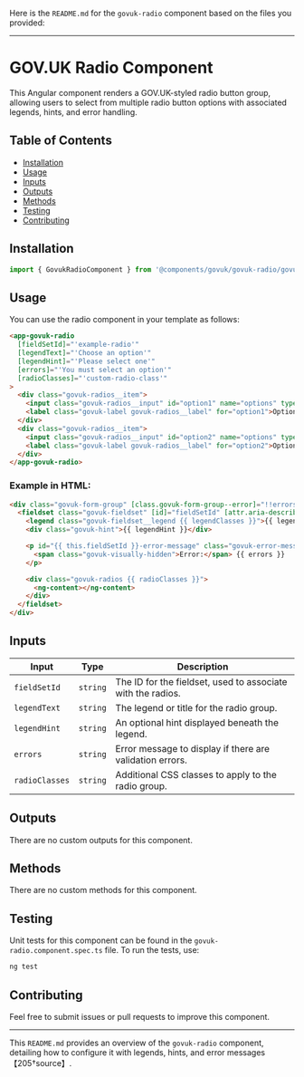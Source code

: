 Here is the `README.md` for the `govuk-radio` component based on the files you provided:

---

# GOV.UK Radio Component

This Angular component renders a GOV.UK-styled radio button group, allowing users to select from multiple radio button options with associated legends, hints, and error handling.

## Table of Contents

- [Installation](#installation)
- [Usage](#usage)
- [Inputs](#inputs)
- [Outputs](#outputs)
- [Methods](#methods)
- [Testing](#testing)
- [Contributing](#contributing)

## Installation

```typescript
import { GovukRadioComponent } from '@components/govuk/govuk-radio/govuk-radio.component';
```

## Usage

You can use the radio component in your template as follows:

```html
<app-govuk-radio
  [fieldSetId]="'example-radio'"
  [legendText]="'Choose an option'"
  [legendHint]="'Please select one'"
  [errors]="'You must select an option'"
  [radioClasses]="'custom-radio-class'"
>
  <div class="govuk-radios__item">
    <input class="govuk-radios__input" id="option1" name="options" type="radio" value="option1" />
    <label class="govuk-label govuk-radios__label" for="option1">Option 1</label>
  </div>
  <div class="govuk-radios__item">
    <input class="govuk-radios__input" id="option2" name="options" type="radio" value="option2" />
    <label class="govuk-label govuk-radios__label" for="option2">Option 2</label>
  </div>
</app-govuk-radio>
```

### Example in HTML:

```html
<div class="govuk-form-group" [class.govuk-form-group--error]="!!errors">
  <fieldset class="govuk-fieldset" [id]="fieldSetId" [attr.aria-describedby]="fieldSetId ? fieldSetId + 'Hint' : ''">
    <legend class="govuk-fieldset__legend {{ legendClasses }}">{{ legendText }}</legend>
    <div class="govuk-hint">{{ legendHint }}</div>

    <p id="{{ this.fieldSetId }}-error-message" class="govuk-error-message">
      <span class="govuk-visually-hidden">Error:</span> {{ errors }}
    </p>

    <div class="govuk-radios {{ radioClasses }}">
      <ng-content></ng-content>
    </div>
  </fieldset>
</div>
```

## Inputs

| Input          | Type     | Description                                                 |
| -------------- | -------- | ----------------------------------------------------------- |
| `fieldSetId`   | `string` | The ID for the fieldset, used to associate with the radios. |
| `legendText`   | `string` | The legend or title for the radio group.                    |
| `legendHint`   | `string` | An optional hint displayed beneath the legend.              |
| `errors`       | `string` | Error message to display if there are validation errors.    |
| `radioClasses` | `string` | Additional CSS classes to apply to the radio group.         |

## Outputs

There are no custom outputs for this component.

## Methods

There are no custom methods for this component.

## Testing

Unit tests for this component can be found in the `govuk-radio.component.spec.ts` file. To run the tests, use:

```bash
ng test
```

## Contributing

Feel free to submit issues or pull requests to improve this component.

---

This `README.md` provides an overview of the `govuk-radio` component, detailing how to configure it with legends, hints, and error messages【205†source】.
